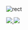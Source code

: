 ![rect](https://capsule-render.vercel.app/api?type=rect&color=gradient&text=%20%20You　Youngjae%20%20&fontAlign=50&fontSize=40&textBg=true)

<a href="https://github.com/pdlma0904">
  <img src="https://github-readme-stats.vercel.app/api?username=pdlma0904&show_icons=true&hide_border=true"/>
</a>

<a href="https://github.com/pdlma0904">
  <img src="https://github-readme-stats.vercel.app/api/top-langs/?username=pdlma0904&layout=compact"/>
</a>
